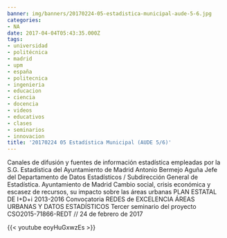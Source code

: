 ```yaml
---
banner: img/banners/20170224-05-estadistica-municipal-aude-5-6.jpg
categories:
- NA
date: 2017-04-04T05:43:35.000Z
tags:
- universidad
- politécnica
- madrid
- upm
- españa
- politecnica
- ingenieria
- educacion
- ciencia
- docencia
- videos
- educativos
- clases
- seminarios
- innovacion
title: '20170224 05 Estadística Municipal (AUDE 5/6)'
---
```


Canales de difusión y fuentes de información estadística empleadas por la S.G. Estadística
del Ayuntamiento de Madrid
Antonio Bermejo Aguña
Jefe del Departamento de Datos Estadísticos / Subdirección General de Estadística. Ayuntamiento de Madrid
Cambio social, crisis económica y escasez de recursos, su impacto sobre las áreas urbanas
PLAN ESTATAL DE I+D+i 2013-2016
Convocatoria REDES de EXCELENCIA
ÁREAS URBANAS Y DATOS ESTADÍSTICOS
Tercer seminario del proyecto CSO2015-71866-REDT // 24 de febrero de 2017

{{< youtube eoyHuGxwzEs >}}
